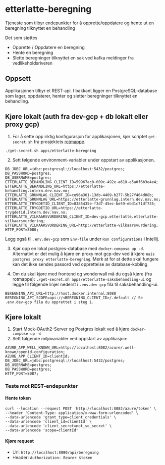 # etterlatte-beregning

Tjeneste som tilbyr endepunkter for å opprette/oppdatere og hente ut en beregning tilknyttet en behandling

Det som støttes
- Opprette / Oppdatere en beregning
- Hente en beregning
- Slette beregninger tilknyttet en sak ved kafka meldinger fra vedlikeholdsriveren


## Oppsett

Applikasjonen tilbyr et REST-api. I bakkant ligger en PostgreSQL-database som lager, oppdaterer, henter og sletter 
beregninger tilknyttet en behandling.

## Kjøre lokalt (auth fra dev-gcp + db lokalt eller proxy gcp)
1. For å sette opp riktig konfigurasjon for applikasjonen, kjør scriptet `get-secret.sh` fra prosjektets [rotmappe](../..).
```
./get-secret.sh apps/etterlatte-beregning
```
2. Sett følgende environment-variabler under oppstart av applikasjonen.
```
DB_JDBC_URL=jdbc:postgresql://localhost:5432/postgres;
DB_PASSWORD=postgres;
DB_USERNAME=postgres;
ETTERLATTE_BEHANDLING_CLIENT_ID=59967ac8-009c-492e-a618-e5a0f6b3e4e4;
ETTERLATTE_BEHANDLING_URL=https://etterlatte-behandling.intern.dev.nav.no;
ETTERLATTE_GRUNNLAG_CLIENT_ID=ce96a301-13db-4409-b277-5b27f464d08b;
ETTERLATTE_GRUNNLAG_URL=https://etterlatte-grunnlag.intern.dev.nav.no;
ETTERLATTE_TRYGDETID_CLIENT_ID=8385435e-f3d7-45ec-be59-ebd1c71df735;
ETTERLATTE_TRYGDETID_URL=https://etterlatte-trygdetid.intern.dev.nav.no;
ETTERLATTE_VILKAARSVURDERING_CLIENT_ID=dev-gcp.etterlatte.etterlatte-vilkaarsvurdering;
ETTERLATTE_VILKAARSVURDERING_URL=http://etterlatte-vilkaarsvurdering;
HTTP_PORT=8080;
```
Legg også til `.env.dev-gcp` som `Env-file` under `Run configurations` i Intellij.

3. Kjør opp en lokal postgres-database med `docker-compose up -d`. Alternativt er det mulig å kjøre en proxy mot
   gcp-dev ved å kjøre `nais postgres proxy etterlatte-beregning`. Merk at for at dette skal fungere kan det ikke sendes
   passord ved opprettelse av database-kobling.

5. Om du skal kjøre med frontend og wonderwall må du også kjøre (fra rotmappe):
   `./get-secret.sh apps/etterlatte-saksbehandling-ui`
   og legge til følgende linjer nederst i `.env.dev-gcp` fila til saksbehandling-ui.
```
BEREGNING_API_URL=http://host.docker.internal:8088
BEREGNING_API_SCOPE=api://<BEREGNING_CLIENT_ID>/.default // Se .env.dev-gcp fila du opprettet i steg 1.
```

## Kjøre lokalt

1. Start Mock-OAuth2-Server og Postgres lokalt ved å kjøre `docker-compose up -d`
2. Sett følgende miljøvariabler ved oppstart av applikasjon:
```
AZURE_APP_WELL_KNOWN_URL=http://localhost:8082/azure/.well-known/openid-configuration;
AZURE_APP_CLIENT_ID=clientId;
DB_JDBC_URL=jdbc:postgresql://localhost:5432/postgres;
DB_USERNAME=postgres;
DB_PASSWORD=postgres;
HTTP_PORT=8087;
```

### Teste mot REST-endepunkter

#### Hente token
```
curl --location --request POST 'http://localhost:8082/azure/token' \
--header 'Content-Type: application/x-www-form-urlencoded' \
--data-urlencode 'grant_type=client_credentials' \
--data-urlencode 'client_id=clientId' \
--data-urlencode 'client_secret=not_so_secret' \
--data-urlencode 'scope=clientId'
```

#### Kjøre request
- Url: `http://localhost:8080/api/beregning`
- Header: `Authorization: Bearer $token`

